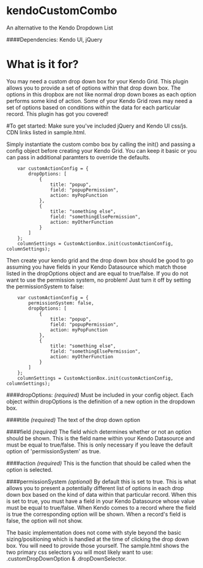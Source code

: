 kendoCustomCombo
================

An alternative to the Kendo Dropdown List

####Dependencies:
Kendo UI, jQuery

# What is it for?
You may need a custom drop down box for your Kendo Grid.  This plugin allows you to provide a set of options within that drop down box.  The options in this dropbox are not like normal drop down boxes as each option performs some kind of action.  Some of your Kendo Grid rows may need a set of options based on conditions within the data for each particular record.  This plugin has got you covered!

#To get started:
Make sure you've included jQuery and Kendo UI css/js.  CDN links listed in sample.html.

Simply instantiate the custom combo box by calling the init() and passing a config object before creating your Kendo Grid.  You can keep it basic or you can pass in additional paramters to override the defaults.

```
	var customActionConfig = {
		dropOptions: [
			{
				title: "popup",
				field: "popupPermission",
				action: myPopFunction
			},
			{
				title: "something else",
				field: "somethingElsePermission",
				action: myOtherFunction
			}
		]
	};
	columnSettings = CustomActionBox.init(customActionConfig, columnSettings);
```

Then create your kendo grid and the drop down box should be good to go assuming you have fields in your Kendo Datasource which match those listed in the dropOptions object and are equal to true/false.  If you do not want to use the permission system, no problem!  Just turn it off by setting the permissionSystem to false:

```
	var customActionConfig = {
		permissionSystem: false,
		dropOptions: [
			{
				title: "popup",
				field: "popupPermission",
				action: myPopFunction
			},
			{
				title: "something else",
				field: "somethingElsePermission",
				action: myOtherFunction
			}
		]
	};
	columnSettings = CustomActionBox.init(customActionConfig, columnSettings);
```




####dropOptions: *(required)*
Must be included in your config object.  Each object within dropOptions is the definition of a new option in the dropdown box.


####title *(required)*
The text of the drop down option

####field *(required)*
The field which determines whether or not an option should be shown.  This is the field name within your Kendo Datasource and must be equal to true/false.  This is only necessary if you leave the default option of 'permissionSystem' as true.

####action *(required)*
This is the function that should be called when the option is selected.

####permissionSystem *(optional)*
By default this is set to true.  This is what allows you to present a potentially different list of options in each drop down box based on the kind of data within that particular record.  When this is set to true, you must have a field in your Kendo Datasource whose value must be equal to true/false.  When Kendo comes to a record where the field is true the corresponding option will be shown.  When a record's field is false, the option will not show.


The basic implementation does not come with style beyond the basic sizing/positioning which is handled at the time of clicking the drop down box.  You will need to provide those yourself.  The sample.html shows the two primary css selectors you will most likely want to use: .customDropDownOption & .dropDownSelector.




